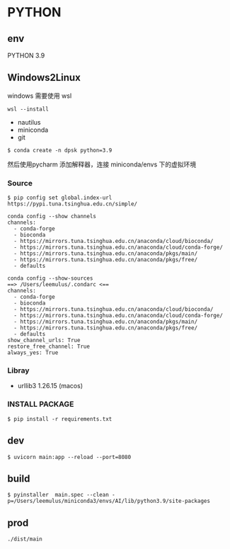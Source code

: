 
# PYTHON

## env

PYTHON 3.9

## Windows2Linux

windows 需要使用 wsl
````
wsl --install
````

- nautilus 
- miniconda
- git

````shell
$ conda create -n dpsk python=3.9
````

然后使用pycharm 添加解释器，连接 miniconda/envs 下的虚拟环境



### Source

````
$ pip config set global.index-url https://pypi.tuna.tsinghua.edu.cn/simple/
````


````
conda config --show channels
channels:
  - conda-forge
  - bioconda
  - https://mirrors.tuna.tsinghua.edu.cn/anaconda/cloud/bioconda/
  - https://mirrors.tuna.tsinghua.edu.cn/anaconda/cloud/conda-forge/
  - https://mirrors.tuna.tsinghua.edu.cn/anaconda/pkgs/main/
  - https://mirrors.tuna.tsinghua.edu.cn/anaconda/pkgs/free/
  - defaults
  
conda config --show-sources  
==> /Users/leemulus/.condarc <==
channels:
  - conda-forge
  - bioconda
  - https://mirrors.tuna.tsinghua.edu.cn/anaconda/cloud/bioconda/
  - https://mirrors.tuna.tsinghua.edu.cn/anaconda/cloud/conda-forge/
  - https://mirrors.tuna.tsinghua.edu.cn/anaconda/pkgs/main/
  - https://mirrors.tuna.tsinghua.edu.cn/anaconda/pkgs/free/
  - defaults
show_channel_urls: True
restore_free_channel: True
always_yes: True
````

### Libray
- urllib3 1.26.15 (macos)

### INSTALL PACKAGE

````shell
$ pip install -r requirements.txt
````

## dev

````shell
$ uvicorn main:app --reload --port=8080
````

## build

````shell
$ pyinstaller  main.spec --clean -p=/Users/leemulus/miniconda3/envs/AI/lib/python3.9/site-packages
````

## prod

````shell
./dist/main
````

